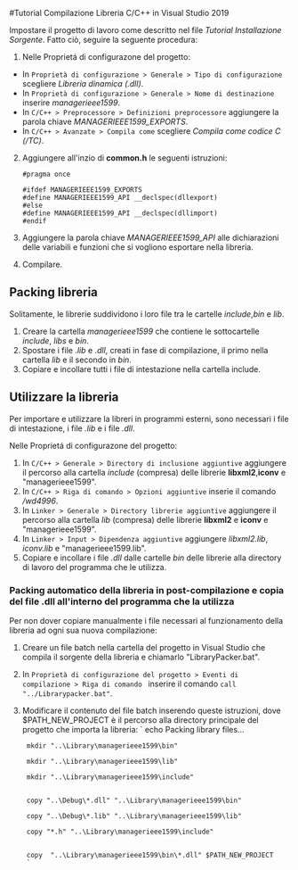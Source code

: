 #Tutorial Compilazione Libreria C/C++ in Visual Studio 2019

Impostare il progetto di lavoro come descritto nel file _Tutorial Installazione Sorgente_. Fatto ciò, seguire la seguente procedura:

1. Nelle Proprietá di configurazone del progetto:
  - In `Proprietà di configurazione > Generale > Tipo di configurazione` scegliere _Libreria dinamica (.dll)_.
  - In `Proprietà di configurazione > Generale > Nome di destinazione` inserire _managerieee1599_.
  - In `C/C++ > Preprocessore > Definizioni preprocessore` aggiungere la parola chiave _MANAGERIEEE1599_EXPORTS_.
  - In `C/C++ > Avanzate > Compila come` scegliere _Compila come codice C (/TC)_.
2. Aggiungere all'inzio di **common.h** le seguenti istruzioni:
      ```
      #pragma once

      #ifdef MANAGERIEEE1599_EXPORTS
      #define MANAGERIEEE1599_API __declspec(dllexport)
      #else
      #define MANAGERIEEE1599_API __declspec(dllimport)
      #endif
      ```
      
3. Aggiungere la parola chiave _MANAGERIEEE1599_API_ alle dichiarazioni delle variabili e funzioni che si vogliono esportare nella libreria.

4. Compilare.

## Packing libreria

Solitamente, le librerie suddividono i loro file tra le cartelle _include_,_bin_ e _lib_.

1. Creare la cartella _managerieee1599_ che contiene le sottocartelle _include_, _libs_ e _bin_.
2. Spostare i file _.lib_ e _.dll_, creati in fase di compilazione, il primo nella cartella _lib_ e il secondo in _bin_.
3. Copiare e incollare tutti i file di intestazione nella cartella include.

## Utilizzare la libreria

Per importare e utilizzare la libreri in programmi esterni, sono necessari i file di intestazione, i file _.lib_ e i file  _.dll_.


Nelle Proprietá di configurazone del progetto:
1. In `C/C++ > Generale > Directory di inclusione aggiuntive` aggiungere il percorso alla cartella _include_ (compresa) delle librerie **libxml2**,**iconv** e "managerieee1599".
2. In `C/C++ > Riga di comando > Opzioni aggiuntive` inserie il comando _/wd4996_.
3. In `Linker > Generale > Directory librerie aggiuntive` aggiungere il percorso alla cartella _lib_ (compresa) delle librerie **libxml2** e **iconv** e "managerieee1599".
4. In `Linker > Input > Dipendenza aggiuntive` aggiungere _libxml2.lib_, _iconv.lib_ e "managerieee1599.lib".
5. Copiare e incollare i file _.dll_ dalle cartelle _bin_ delle librerie alla directory di lavoro del programma che le utilizza.

### Packing automatico della libreria in post-compilazione e copia del file .dll all'interno del programma che la utilizza

Per non dover copiare manualmente i file necessari al funzionamento della libreria ad ogni sua nuova compilazione:

1. Creare un file batch nella cartella del progetto in Visual Studio che compila il sorgente della libreria e chiamarlo "LibraryPacker.bat".
2. In `Proprietà di configurazione del progetto > Eventi di compilazione > Riga di comando ` inserire il comando `call "../Librarypacker.bat"`.
3. Modificare il contenuto del file batch inserendo queste istruzioni, dove $PATH_NEW_PROJECT è il percorso alla directory principale del progetto che importa la libreria:
        `
        echo Packing library files...

        mkdir "..\Library\managerieee1599\bin"

        mkdir "..\Library\managerieee1599\lib"

        mkdir "..\Library\managerieee1599\include"


        copy "..\Debug\*.dll" "..\Library\managerieee1599\bin"

        copy "..\Debug\*.lib" "..\Library\managerieee1599\lib"

        copy "*.h" "..\Library\managerieee1599\include"


        copy  "..\Library\managerieee1599\bin\*.dll" $PATH_NEW_PROJECT
        `
